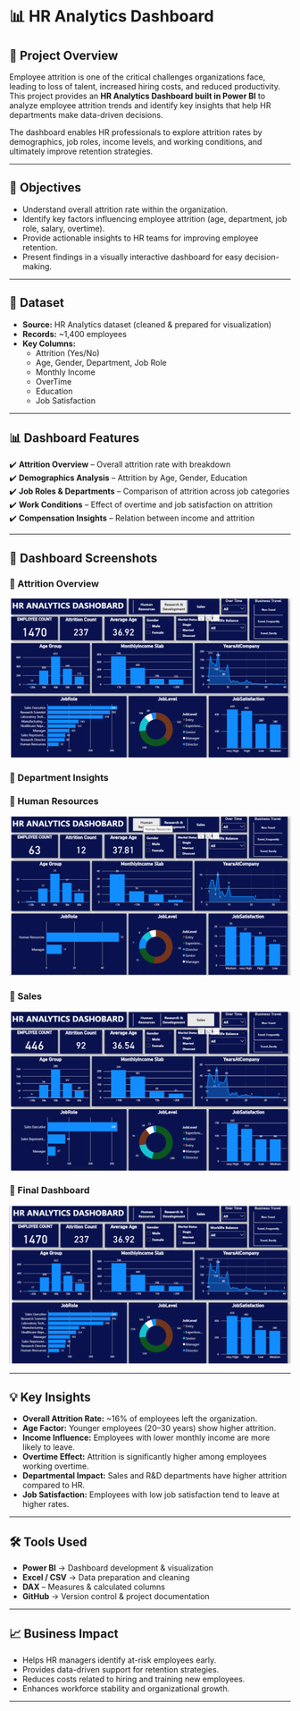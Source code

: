 # 📊 HR Analytics Dashboard

## 📌 Project Overview
Employee attrition is one of the critical challenges organizations face, leading to loss of talent, increased hiring costs, and reduced productivity.  
This project provides an **HR Analytics Dashboard built in Power BI** to analyze employee attrition trends and identify key insights that help HR departments make data-driven decisions.

The dashboard enables HR professionals to explore attrition rates by demographics, job roles, income levels, and working conditions, and ultimately improve retention strategies.

---

## 🎯 Objectives
- Understand overall attrition rate within the organization.  
- Identify key factors influencing employee attrition (age, department, job role, salary, overtime).  
- Provide actionable insights to HR teams for improving employee retention.  
- Present findings in a visually interactive dashboard for easy decision-making.  

---

## 📂 Dataset
- **Source:** HR Analytics dataset (cleaned & prepared for visualization)  
- **Records:** ~1,400 employees  
- **Key Columns:**  
  - Attrition (Yes/No)  
  - Age, Gender, Department, Job Role  
  - Monthly Income  
  - OverTime  
  - Education  
  - Job Satisfaction  

---

## 📊 Dashboard Features
✔️ **Attrition Overview** – Overall attrition rate with breakdown  
✔️ **Demographics Analysis** – Attrition by Age, Gender, Education  
✔️ **Job Roles & Departments** – Comparison of attrition across job categories  
✔️ **Work Conditions** – Effect of overtime and job satisfaction on attrition  
✔️ **Compensation Insights** – Relation between income and attrition  

---
  
## 📸 Dashboard Screenshots  

### 🔹 Attrition Overview  
![Attrition Overview](https://github.com/praveengouda25/HR-Analytics-Dashboard/blob/49da7809bfc84aa5983a7e732813615b3f7c54cb/files/Department_Research%20%26%20Development.png)  

### 🔹 Department Insights  
### 🔹 Human Resources
![Department by Human Resources Insights](https://github.com/praveengouda25/HR-Analytics-Dashboard/blob/181decd931e0f448d519bbf2f7fd1892d8501340/files/Department_HumanResources.png) 

### 🔹 Sales
![Department by Sales Insights](https://github.com/praveengouda25/HR-Analytics-Dashboard/blob/6d6baf086da5a806ce3752eee8d49ba862f1e91a/files/Department_Sales.png)

### 🔹 Final Dashboard  
![Final Dashboard](https://github.com/praveengouda25/HR-Analytics-Dashboard/blob/28e303e6ab312c3a24322a9cfcbea9677a80548e/files/Dashboard_Overview.png)  


---

## 💡 Key Insights
- **Overall Attrition Rate:** ~16% of employees left the organization.  
- **Age Factor:** Younger employees (20–30 years) show higher attrition.  
- **Income Influence:** Employees with lower monthly income are more likely to leave.  
- **Overtime Effect:** Attrition is significantly higher among employees working overtime.  
- **Departmental Impact:** Sales and R&D departments have higher attrition compared to HR.  
- **Job Satisfaction:** Employees with low job satisfaction tend to leave at higher rates.  

---

## 🛠️ Tools Used
- **Power BI** → Dashboard development & visualization  
- **Excel / CSV** → Data preparation and cleaning
- **DAX** – Measures & calculated columns    
- **GitHub** → Version control & project documentation  

---

## 📈 Business Impact
- Helps HR managers identify at-risk employees early.  
- Provides data-driven support for retention strategies.  
- Reduces costs related to hiring and training new employees.  
- Enhances workforce stability and organizational growth.  

---


